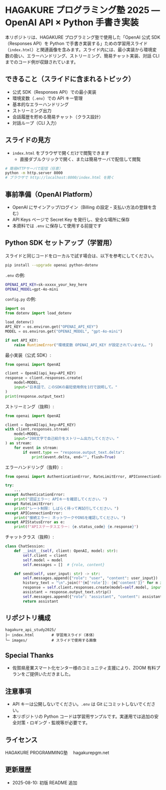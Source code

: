 # HAGAKURE プログラミング塾 2025 — OpenAI API × Python 手書き実装

本リポジトリは、HAGAKURE プログラミング塾で使用した「OpenAI 公式 SDK（Responses API）を Python で手書き実装する」ための学習用スライド（`index.html`）と関連画像を含みます。スライド内には、最小実装から環境変数の扱い、エラーハンドリング、ストリーミング、簡易チャット実装、対話 CLI までのコード例が収録されています。

## できること（スライドに含まれるトピック）
- 公式 SDK（Responses API）での最小実装
- 環境変数（`.env`）での API キー管理
- 基本的なエラーハンドリング
- ストリーミング出力
- 会話履歴を貯める簡易チャット（クラス設計）
- 対話ループ（CLI 入力）

## スライドの見方
- `index.html` をブラウザで開くだけで閲覧できます
  - 直接ダブルクリックで開く、または簡易サーバで配信して閲覧

```bash
# 簡易HTTPサーバで配信（任意）
python -m http.server 8000
# ブラウザで http://localhost:8000/index.html を開く
```

## 事前準備（OpenAI Platform）
- OpenAI にサインアップ/ログイン（Billing の設定・支払い方法の登録を含む）
- API Keys ページで Secret Key を発行し、安全な場所に保存
- 本資料では `.env` に保存して使用する前提です

## Python SDK セットアップ（学習用）
スライドと同じコードをローカルで試す場合は、以下を参考にしてください。

```bash
pip install --upgrade openai python-dotenv
```

`.env` の例:

```bash
OPENAI_API_KEY=sk-xxxxx_your_key_here
OPENAI_MODEL=gpt-4o-mini
```

`config.py` の例:

```python
import os
from dotenv import load_dotenv

load_dotenv()
API_KEY = os.environ.get("OPENAI_API_KEY")
MODEL = os.environ.get("OPENAI_MODEL", "gpt-4o-mini")

if not API_KEY:
    raise RuntimeError("環境変数 OPENAI_API_KEY が設定されていません。")
```

最小実装（公式 SDK）:

```python
from openai import OpenAI

client = OpenAI(api_key=API_KEY)
response = client.responses.create(
    model=MODEL,
    input="日本語で、このSDKの最短使用例を1行で説明して。"
)
print(response.output_text)
```

ストリーミング（抜粋）:

```python
from openai import OpenAI

client = OpenAI(api_key=API_KEY)
with client.responses.stream(
    model=MODEL,
    input="200文字で自己紹介をストリーム出力してください。"
) as stream:
    for event in stream:
        if event.type == "response.output_text.delta":
            print(event.delta, end="", flush=True)
```

エラーハンドリング（抜粋）:

```python
from openai import AuthenticationError, RateLimitError, APIConnectionError, APIStatusError

try:
    ...
except AuthenticationError:
    print("認証エラー: APIキーを確認してください。")
except RateLimitError:
    print("レート制限: しばらく待って再試行してください。")
except APIConnectionError:
    print("接続エラー: ネットワークやDNSを確認してください。")
except APIStatusError as e:
    print(f"APIステータスエラー: {e.status_code} {e.response}")
```

チャットクラス（抜粋）:

```python
class ChatSession:
    def __init__(self, client: OpenAI, model: str):
        self.client = client
        self.model = model
        self.messages = []  # {role, content}

    def send(self, user_input: str) -> str:
        self.messages.append({"role": "user", "content": user_input})
        history_text = "\n".join(f"{m['role']}: {m['content']}" for m in self.messages)
        response = self.client.responses.create(model=self.model, input=history_text)
        assistant = response.output_text.strip()
        self.messages.append({"role": "assistant", "content": assistant})
        return assistant
```

## リポジトリ構成

```
hagakure_api_study2025/
├─ index.html        # 学習用スライド（本体）
└─ images/           # スライドで使用する画像
```

## Special Thanks
- 佐賀県産業スマート化センター様のコミュニティ支援により、ZOOM 有料プランをご提供いただきました。

## 注意事項
- API キーは公開しないでください。`.env` は Git にコミットしないでください。
- 本リポジトリの Python コードは学習用サンプルです。実運用では追加の安全対策・ロギング・監視等が必要です。

## ライセンス
HAGAKURE PROGRAMMING塾　
hagakurepgm.net

## 更新履歴
- 2025-08-10: 初版 README 追加